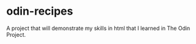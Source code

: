 # odin-recipes

A project that will demonstrate my skills in html 
that I learned in The Odin Project. 
